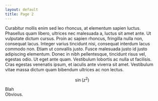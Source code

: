 ```yaml
---
layout: default
title: Page 2
---
```


Curabitur mollis enim sed leo rhoncus, at elementum sapien
luctus. Phasellus quam libero, ultrices nec malesuada a, luctus sit amet ante.
Ut vulputate dictum cursus. Proin ac sapien rhoncus, fringilla nulla non,
consequat lacus.  Integer varius tincidunt nisi, consequat interdum lacus
commodo non. Etiam ut convallis justo. Fusce malesuada justo id justo
adipiscing elementum. Donec in nibh pellentesque, tincidunt risus vel, egestas
odio. Ut eget ante quam.  Vestibulum lobortis ac nulla ut facilisis. Cras
egestas venenatis ipsum, et iaculis ante viverra sit amet. Vestibulum vitae
massa dictum quam bibendum ultrices ac non lectus. 

$$ \sin\left(z^2\right) $$

<div class="theorem" markdown="block">
Blah
</div>

<div class="proof qed" markdown="block">
Obvious.
</div>


